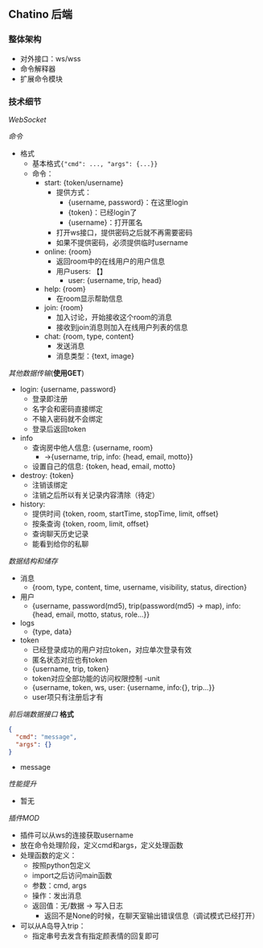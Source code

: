## Chatino 后端

### 整体架构

- 对外接口：ws/wss
- 命令解释器
- 扩展命令模块


### 技术细节

*WebSocket*

*命令*
- 格式
    - 基本格式`{"cmd": ..., "args": {...}}`
    - 命令：    
        - start: {token/username}
            - 提供方式：
                - {username, password}：在这里login
                - {token}：已经login了
                - {username}：打开匿名
            - 打开ws接口，提供密码之后就不再需要密码
            - 如果不提供密码，必须提供临时username
        - online: {room}
            - 返回room中的在线用户的用户信息
            - 用户users: 【】
                - user: {username, trip, head}
        - help: {room}
            - 在room显示帮助信息
        - join: {room}
            - 加入讨论，开始接收这个room的消息
            - 接收到join消息则加入在线用户列表的信息
        - chat: {room, type, content}
            - 发送消息
            - 消息类型：{text, image}

*其他数据传输*(**使用GET**)
- login: {username, password}
    - 登录即注册
    - 名字会和密码直接绑定
    - 不输入密码就不会绑定
    - 登录后返回token
- info
    - 查询房中他人信息: {username, room}
        - ->{username, trip, info: {head, email, motto}}
    - 设置自己的信息: {token, head, email, motto}
- destroy: {token}
    - 注销该绑定
    - 注销之后所以有关记录内容清除（待定）
- history:
    - 提供时间 {token, room, startTime, stopTime, limit, offset}
    - 按条查询 {token, room, limit, offset}
    - 查询聊天历史记录
    - 能看到给你的私聊

*数据结构和储存*
- 消息
    - {room, type, content, time, 
    username, visibility, status, direction}
- 用户
    - {username, password(md5), 
    trip(password(md5) -> map),
    info: {head, email, motto, status, role...}}
- logs
    - {type, data}
- token
    - 已经登录成功的用户对应token，对应单次登录有效
    - 匿名状态对应也有token
    - {username, trip, token}
    - token对应全部功能的访问权限控制
-unit
    - {username, token, ws, user: {username, info:{}, trip...}}
    - user项只有注册后才有

*前后端数据接口*
**格式**
```json
{
  "cmd": "message",
  "args": {}
}
```
- message

*性能提升*
- 暂无

*插件MOD*
- 插件可以从ws的连接获取username
- 放在命令处理阶段，定义cmd和args，定义处理函数
- 处理函数的定义：
    - 按照python包定义
    - import之后访问main函数
    - 参数：cmd, args
    - 操作：发出消息
    - 返回值：无/数据 -> 写入日志
        - 返回不是None的时候，在聊天室输出错误信息（调试模式已经打开）
- 可以从A岛导入trip：
    - 指定串号去发含有指定颜表情的回复即可